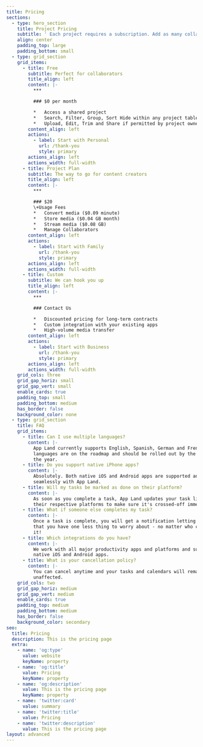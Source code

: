 ```yaml
---
title: Pricing
sections:
  - type: hero_section
    title: Project Pricing
    subtitle: ' Each project requires a subscription. Add as many collaborators to your       project for no additional cost.'
    align: center
    padding_top: large
    padding_bottom: small
  - type: grid_section
    grid_items:
      - title: Free
        subtitle: Perfect for collaborators
        title_align: left
        content: |-
          ***

          ### $0 per month

          *   Access a shared project
          *   Search, Filter, Group, Sort Hide within any project table
          *   Upload, Edit, Trim and Share if permitted by project owner
        content_align: left
        actions:
          - label: Start with Personal
            url: /thank-you
            style: primary
        actions_align: left
        actions_width: full-width
      - title: Project Plan
        subtitle: The way to go for content creators
        title_align: left
        content: |-
          ***

          ### $20
          \+Usage Fees
          *   Convert media ($0.09 minute)
          *   Store media ($0.04 GB month)
          *   Stream media ($0.08 GB)
          *   Manage Collaborators
        content_align: left
        actions:
          - label: Start with Family
            url: /thank-you
            style: primary
        actions_align: left
        actions_width: full-width
      - title: Custom
        subtitle: We can hook you up
        title_align: left
        content: |-
          ***

          ### Contact Us

          *   Discounted pricing for long-term contracts
          *   Custom integration with your existing apps
          *   High-volume media transfer
        content_align: left
        actions:
          - label: Start with Business
            url: /thank-you
            style: primary
        actions_align: left
        actions_width: full-width
    grid_cols: three
    grid_gap_horiz: small
    grid_gap_vert: small
    enable_cards: true
    padding_top: small
    padding_bottom: medium
    has_border: false
    background_color: none
  - type: grid_section
    title: FAQ
    grid_items:
      - title: Can I use multiple languages?
        content: |-
          App Land currently supports English, Spanish, German and French. Other
          languages are on the roadmap and should be rolled out by the end of
          the year.
      - title: Do you support native iPhone apps?
        content: |-
          Absolutely. Both native iOS and Android apps are supported and work
          seamlessly with App Land.
      - title: Will my tasks be marked as done on their platform?
        content: |-
          As soon as you complete a task, App Land updates your task lists on
          their respective platforms to make sure it's crossed-off immediately.
      - title: What if someone else completes my task?
        content: |-
          Once a task is complete, you will get a notification letting you know
          that you have one less thing to worry about - no matter who completes
          it!
      - title: Which integrations do you have?
        content: |-
          We work with all major productivity apps and platforms and support all
          native iOS and Android apps.
      - title: What is your cancellation policy?
        content: |-
          You can cancel anytime and your tasks and calendars will remain
          unaffected.
    grid_cols: two
    grid_gap_horiz: medium
    grid_gap_vert: medium
    enable_cards: true
    padding_top: medium
    padding_bottom: medium
    has_border: false
    background_color: secondary
seo:
  title: Pricing
  description: This is the pricing page
  extra:
    - name: 'og:type'
      value: website
      keyName: property
    - name: 'og:title'
      value: Pricing
      keyName: property
    - name: 'og:description'
      value: This is the pricing page
      keyName: property
    - name: 'twitter:card'
      value: summary
    - name: 'twitter:title'
      value: Pricing
    - name: 'twitter:description'
      value: This is the pricing page
layout: advanced
---
```

